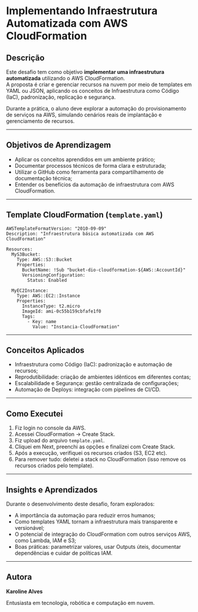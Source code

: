 # Implementando Infraestrutura Automatizada com AWS CloudFormation

## Descrição
Este desafio tem como objetivo **implementar uma infraestrutura automatizada** utilizando o AWS CloudFormation.  
A proposta é criar e gerenciar recursos na nuvem por meio de templates em YAML ou JSON, aplicando os conceitos de Infraestrutura como Código (IaC), padronização, replicação e segurança.

Durante a prática, o aluno deve explorar a automação do provisionamento de serviços na AWS, simulando cenários reais de implantação e gerenciamento de recursos.

---

##  Objetivos de Aprendizagem

- Aplicar os conceitos aprendidos em um ambiente prático;
- Documentar processos técnicos de forma clara e estruturada;
- Utilizar o GitHub como ferramenta para compartilhamento de documentação técnica;
- Entender os benefícios da automação de infraestrutura com AWS CloudFormation.

---


## Template CloudFormation (`template.yaml`)

    AWSTemplateFormatVersion: "2010-09-09"
    Description: "Infraestrutura básica automatizada com AWS CloudFormation"

    Resources:
      MyS3Bucket:
        Type: AWS::S3::Bucket
        Properties:
          BucketName: !Sub "bucket-dio-cloudformation-${AWS::AccountId}"
          VersioningConfiguration:
            Status: Enabled

      MyEC2Instance:
        Type: AWS::EC2::Instance
        Properties:
          InstanceType: t2.micro
          ImageId: ami-0c55b159cbfafe1f0
          Tags:
            - Key: name
              Value: "Instancia-CloudFormation"

---

## Conceitos Aplicados

- Infraestrutura como Código (IaC): padronização e automação de recursos;  
- Reprodutibilidade: criação de ambientes idênticos em diferentes contas;  
- Escalabilidade e Segurança: gestão centralizada de configurações;  
- Automação de Deploys: integração com pipelines de CI/CD.

---

## Como Executei

1. Fiz login no console da AWS.  
2. Acessei CloudFormation → Create Stack.  
3. Fiz upload do arquivo `template.yaml`.  
4. Cliquei em Next, preenchi as opções e finalizei com Create Stack.  
5. Após a execução, verifiquei os recursos criados (S3, EC2 etc).  
6. Para remover tudo: deletei a stack no CloudFormation (isso remove os recursos criados pelo template).

---

## Insights e Aprendizados

Durante o desenvolvimento deste desafio, foram explorados:

- A importância da automação para reduzir erros humanos;  
- Como templates YAML tornam a infraestrutura mais transparente e versionável;  
- O potencial de integração do CloudFormation com outros serviços AWS, como Lambda, IAM e S3;  
- Boas práticas: parametrizar valores, usar Outputs úteis, documentar dependências e cuidar de políticas IAM.

---

## Autora 

**Karoline Alves**

Entusiasta em tecnologia, robótica e computação em nuvem.
